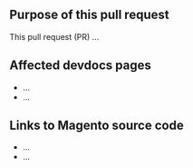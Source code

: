 ## Purpose of this pull request

<!-- REQUIRED Describe the goal and the type of changes this pull request covers. -->

This pull request (PR) ...

## Affected devdocs pages

<!-- REQUIRED List the affected pages on devdocs.magento.com (URLs). Not needed for large numbers of files. -->

- ...
- ...

## Links to Magento source code

<!--  OPTIONAL - REMOVE THIS SECTION IF NOT USED. If this pull request references a file in a Magento codebase repository, add it here. -->

- ...
- ...

<!-- 
If you are fixing a GitHub issue, note it using GitHub keyword (https://help.github.com/en/articles/closing-issues-using-keywords#closing-an-issue-in-a-different-repository) to close the issue when this pull request is merged. Example: Fixes #1234

`master` is the default branch. Merged pull requests to master go live on the site automatically. Thus, any requested changes to content at the `master` branch have to be ralated to the released codebase. Any content related to future releases goes into the `develop` branch.

See more details at the Contribution guidelines (https://github.com/magento/devdocs/blob/master/.github/CONTRIBUTING.md).
-->

